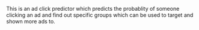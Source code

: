 This is an ad click predictor which predicts the probablity of someone clicking an ad and find out specific groups which can be used to target and shown more ads to.
